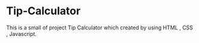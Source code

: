 # Tip-Calculator
This is a small of project Tip Calculator which created by using HTML , CSS , Javascript.
